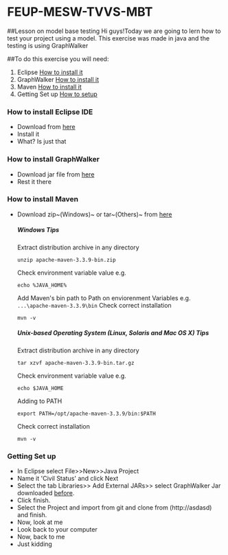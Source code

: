 # FEUP-MESW-TVVS-MBT
##Lesson on model base testing
Hi guys!Today we are going to lern how to test your project using a model.
This exercise was made in java and the testing is using GraphWalker

##To do this exercise you will need:
1. Eclipse [How to install it](https://github.com/JGEsteves89/FEUP-MESW-TVVS-MBT/blob/master/README.md#L13)
2. GraphWalker [How to install it](https://github.com/JGEsteves89/FEUP-MESW-TVVS-MBT/blob/master/README.md#L18)
3. Maven [How to install it](https://github.com/JGEsteves89/FEUP-MESW-TVVS-MBT/blob/master/README.md#L22)
4. Getting Set up [How to setup](https://github.com/JGEsteves89/FEUP-MESW-TVVS-MBT/blob/master/README.md#L58)


### How to install Eclipse IDE
- Download from [here](https://eclipse.org/downloads/)
- Install it
- What? Is just that

### How to install GraphWalker
- Download jar file from [here](http://graphwalker.github.io/content/archive/graphwalker-cli-3.4.2.jar)
- Rest it there

### How to install Maven
- Download zip~(Windows)~ or tar~(Others)~ from [here](http://maven.apache.org/download.cgi)

    ##### Windows Tips
    Extract distribution archive in any directory
    ```
    unzip apache-maven-3.3.9-bin.zip
    ```
    Check environment variable value e.g.
    ```
    echo %JAVA_HOME%
    ```
    Add Maven's bin path to Path on enviorenment Variables
    e.g.``` ...\apache-maven-3.3.9\bin```
    Check correct installation
    ```
    mvn -v
    ```
    ##### Unix-based Operating System (Linux, Solaris and Mac OS X) Tips
    Extract distribution archive in any directory
    ```
    tar xzvf apache-maven-3.3.9-bin.tar.gz
    ```
    Check environment variable value e.g.
    ```
    echo $JAVA_HOME
    ```
    Adding to PATH
    ```
    export PATH=/opt/apache-maven-3.3.9/bin:$PATH
    ```
    Check correct installation
    ```
    mvn -v
    ```
    
### Getting Set up
- In Eclipse select File>>New>>Java Project
- Name it 'Civil Status' and click Next
- Select the tab Libraries>> Add External JARs>> select GraphWalker Jar downloaded [before](http://).
- Click finish.
- Select the Project and import from git and clone from (http://asdasd) and finish.
- Now, look at me
- Look back to your computer
- Now, back to me
- Just kidding
